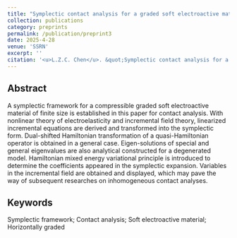 ```yaml
---
title: "Symplectic contact analysis for a graded soft electroactive material under uniform biasing fields"
collection: publications
category: preprints
permalink: /publication/preprint3
date: 2025-4-28
venue: 'SSRN'
excerpt: ''
citation: '<u>L.Z.C. Chen</u>. &quot;Symplectic contact analysis for a graded soft electroactive material under uniform biasing fields. &quot; <i>SSRN</i>, 2025. http://dx.doi.org/10.2139/ssrn.5233013'
---
```


<!---
paperurl: 'http://chainjackson.github.io/Chain.github.io/files/preprint1.pdf'
--->

## Abstract
A symplectic framework for a compressible graded soft electroactive material of finite size is established in this paper for contact analysis.  With nonlinear theory of electroelasticity and incremental field theory, linearized incremental equations are derived and transformed into the symplectic form.  Dual-shifted Hamiltonian transformation of a quasi-Hamiltonian operator is obtained in a general case.  Eigen-solutions of special and general eigenvalues are also analytical constructed for a degenerated model.  Hamiltonian mixed energy variational principle is introduced to determine the coefficients appeared in the symplectic expansion.  Variables in the incremental field are obtained and displayed, which may pave the way of subsequent researches on inhomogeneous contact analyses.

## Keywords
Symplectic framework; Contact analysis; Soft electroactive material; Horizontally graded
